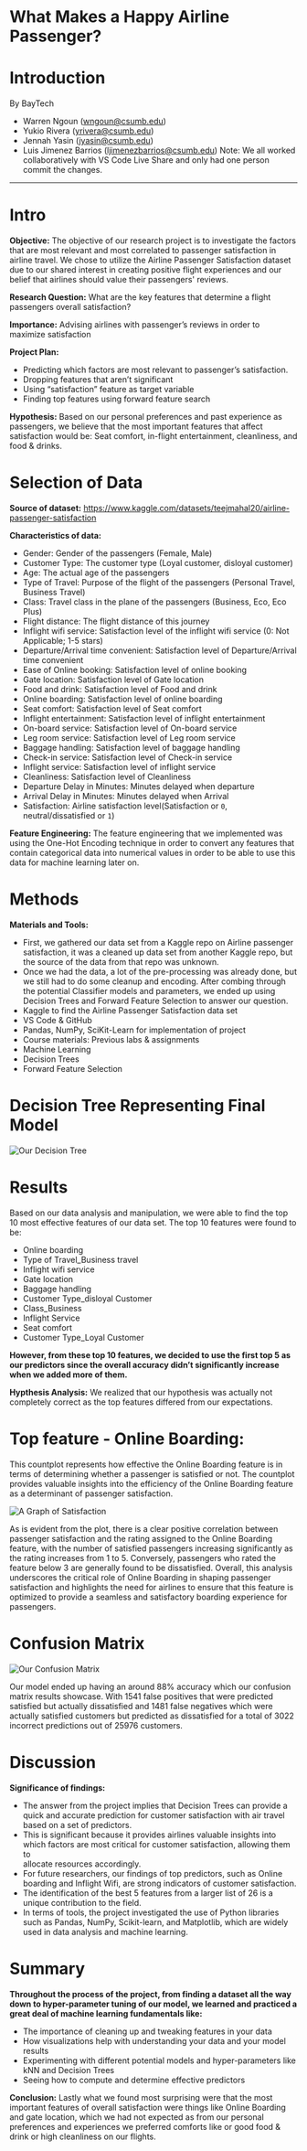 # What Makes a Happy Airline Passenger?

# Introduction
  By BayTech
- Warren Ngoun (wngoun@csumb.edu)
- Yukio Rivera (yrivera@csumb.edu)
- Jennah Yasin (jyasin@csumb.edu)
- Luis Jimenez Barrios (ljimenezbarrios@csumb.edu) 
Note: We all worked collaboratively with VS Code Live Share and only had one person commit the changes.

---
# Intro

**Objective:** The objective of our research project is to investigate the factors that are most relevant and most correlated to passenger satisfaction in airline travel. We chose to utilize the Airline Passenger Satisfaction dataset due to our shared interest in creating positive flight experiences and our belief that airlines should value their passengers' reviews.

**Research Question:** What are the key features that determine a flight passengers overall satisfaction?

**Importance:** Advising airlines with passenger’s reviews in order to maximize satisfaction 

**Project Plan:** 
  - Predicting which factors are most relevant to passenger’s satisfaction.
  - Dropping features that aren’t significant
  - Using “satisfaction” feature as target variable
  - Finding top features using forward feature search

**Hypothesis:**
Based on our personal preferences and past experience as passengers, we believe that the most important features that affect satisfaction would be:     Seat comfort, in-flight entertainment, cleanliness, and food & drinks.



# Selection of Data

**Source of dataset:** https://www.kaggle.com/datasets/teejmahal20/airline-passenger-satisfaction

**Characteristics of data:**

  - Gender: Gender of the passengers (Female, Male)
  - Customer Type: The customer type (Loyal customer, disloyal customer)
  - Age: The actual age of the passengers
  - Type of Travel: Purpose of the flight of the passengers (Personal Travel, Business Travel)
  - Class: Travel class in the plane of the passengers (Business, Eco, Eco Plus)
  - Flight distance: The flight distance of this journey
  - Inflight wifi service: Satisfaction level of the inflight wifi service (0: Not Applicable; 1-5 stars)
  - Departure/Arrival time convenient: Satisfaction level of Departure/Arrival time convenient
  - Ease of Online booking: Satisfaction level of online booking
  - Gate location: Satisfaction level of Gate location
  - Food and drink: Satisfaction level of Food and drink
  - Online boarding: Satisfaction level of online boarding
  - Seat comfort: Satisfaction level of Seat comfort
  - Inflight entertainment: Satisfaction level of inflight entertainment
  - On-board service: Satisfaction level of On-board service
  - Leg room service: Satisfaction level of Leg room service
  - Baggage handling: Satisfaction level of baggage handling
  - Check-in service: Satisfaction level of Check-in service
  - Inflight service: Satisfaction level of inflight service
  - Cleanliness: Satisfaction level of Cleanliness
  - Departure Delay in Minutes: Minutes delayed when departure
  - Arrival Delay in Minutes: Minutes delayed when Arrival
  - Satisfaction: Airline satisfaction level(Satisfaction or `0`, neutral/dissatisfied or `1`)

**Feature Engineering:** The feature engineering that we implemented was using the One-Hot Encoding technique in order to convert any features that contain categorical data into numerical values in order to be able to use this data for machine learning later on. 




# Methods

**Materials and Tools:**

- First, we gathered our data set from a Kaggle repo on Airline passenger satisfaction, it was a cleaned up data set from another Kaggle repo, but the source of the data from that repo was unknown.
- Once we had the data, a lot of the pre-processing was already done, but we still had to do some cleanup and encoding. After combing through the potential Classifier models and parameters, we ended up using Decision Trees and Forward Feature Selection to answer our question.
- Kaggle to find the Airline Passenger Satisfaction data set
- VS Code & GitHub
- Pandas, NumPy, SciKit-Learn for implementation of project
- Course materials: Previous labs & assignments
- Machine Learning
- Decision Trees 
- Forward Feature Selection
# Decision Tree Representing Final Model
![Our Decision Tree](https://github.com/BayTech-CSUMB/CST383Final/blob/main/decisionTree.png?raw=true)

# Results

Based on our data analysis and manipulation, we were able to find the top 10 most effective features of our data set. The top 10 features were found to be: 

   - Online boarding
   - Type of Travel_Business travel
   - Inflight wifi service
   - Gate location
   - Baggage handling
   - Customer Type_disloyal Customer
   - Class_Business
   - Inflight Service
   - Seat comfort
   - Customer Type_Loyal Customer
 
 
**However, from these top 10 features, we decided to use the first top 5 as our predictors since the overall accuracy didn’t significantly increase when we added more of them.**

**Hypthesis Analysis:** We realized that our hypothesis was actually not completely correct as the top features differed from our expectations. 

# Top feature - Online Boarding:

This countplot represents how effective the Online Boarding feature is in terms of determining whether a passenger is satisfied or not. 
The countplot provides valuable insights into the efficiency of the Online Boarding feature as a determinant of passenger satisfaction. 

![A Graph of Satisfaction](https://github.com/BayTech-CSUMB/CST383Final/blob/main/satisfactionBoarding.png?raw=true)


As is evident from the plot, there is a clear positive correlation between passenger satisfaction and the rating assigned to the Online Boarding feature, with the number of satisfied passengers increasing significantly as the rating increases from 1 to 5. Conversely, passengers who rated the feature below 3 are generally found to be dissatisfied. Overall, this analysis underscores the critical role of Online Boarding in shaping passenger satisfaction and highlights the need for airlines to ensure that this feature is optimized to provide a seamless and satisfactory boarding experience for passengers.

# Confusion Matrix

![Our Confusion Matrix](https://github.com/BayTech-CSUMB/CST383Final/blob/main/confusion.png?raw=true)

Our model ended up having an around 88% accuracy which our confusion matrix results showcase. 
With 1541 false positives that were predicted satisfied but actually dissatisfied and 1481 false negatives which were actually satisfied customers but predicted as dissatisfied for a total of 3022 incorrect predictions out of 25976 customers.

# Discussion

**Significance of findings:**

   - The answer from the project implies that Decision Trees can provide a quick and accurate prediction for customer satisfaction with air travel based
     on a set of predictors. 
   - This is significant because it provides airlines valuable insights into which factors are most critical for customer satisfaction, allowing them to     
     allocate resources accordingly. 
   - For future researchers, our findings of top predictors, such as Online boarding and Inflight Wifi, are strong indicators of customer satisfaction.
   - The identification of the best 5 features from a larger list of 26 is a unique contribution to the field.
   - In terms of tools, the project investigated the use of Python libraries such as Pandas, NumPy, Scikit-learn, and Matplotlib, which are widely used in
     data analysis and machine learning. 


# Summary

**Throughout the process of the project, from finding a dataset all the way down to hyper-parameter tuning of our model, we learned and practiced a great deal of machine learning fundamentals like:**
   - The importance of cleaning up and tweaking features in your data
   - How visualizations help with understanding your data and your model results
   - Experimenting with different potential models and hyper-parameters like kNN and Decision Trees
   - Seeing how to compute and determine effective predictors

**Conclusion:** Lastly what we found most surprising were that the most important features of overall satisfaction were things like Online Boarding and gate location, which we had not expected as from our personal preferences and experiences we preferred comforts like or good food & drink or high cleanliness on our flights.  


